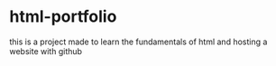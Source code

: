 # html-portfolio
this is a project made to learn the fundamentals of html and hosting a website with github
